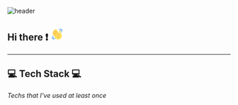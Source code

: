 <!--
**NinNiNanNa/NinNiNanNa** is a ✨ _special_ ✨ repository because its `README.md` (this file) appears on your GitHub profile.

Here are some ideas to get you started:

- 🔭 I’m currently working on ...
- 🌱 I’m currently learning ...
- 👯 I’m looking to collaborate on ...
- 🤔 I’m looking for help with ...
- 💬 Ask me about ...
- 📫 How to reach me: ...
- 😄 Pronouns: ...
- ⚡ Fun fact: ...
-->
![header](https://capsule-render.vercel.app/api?type=waving&color=gradient&height=250&section=header&text=Good%20to%20see%20you%20🤗&desc=I'm%20Sojin%20:%20%29&fontSize=60&fontAlignY=35&descSize=25&descAlignY=55&animation=fadeIn)

## Hi there ❗ <img src="./images/wave-hello.gif" height="30">
---


## 💻 Tech Stack 💻
###### Techs that I've used at least once
